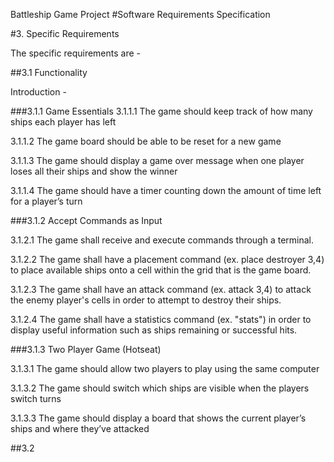 Battleship Game Project 
#Software Requirements Specification

#3. Specific Requirements

The specific requirements are -

##3.1 Functionality

Introduction - 

###3.1.1 Game Essentials
3.1.1.1 The game should keep track of how many ships each player has left

3.1.1.2 The game board should be able to be reset for a new game

3.1.1.3 The game should display a game over message when one player loses all their ships and show the winner

3.1.1.4 The game should have a timer counting down the amount of time left for a player’s turn

###3.1.2 Accept Commands as Input

3.1.2.1 The game shall receive and execute commands through a terminal.

3.1.2.2 The game shall have a placement command (ex. place destroyer 3,4) to place available ships onto a cell within the grid that is the game board.

3.1.2.3 The game shall have an attack command (ex. attack 3,4) to attack the enemy player's cells in order to attempt to destroy their ships.

3.1.2.4 The game shall have a statistics command (ex. "stats") in order to display useful information such as ships remaining or successful hits.

###3.1.3 Two Player Game (Hotseat)

3.1.3.1 The game should allow two players to play using the same computer

3.1.3.2 The game should switch which ships are visible when the players switch turns

3.1.3.3 The game should display a board that shows the current player’s ships and where they’ve attacked

##3.2 






